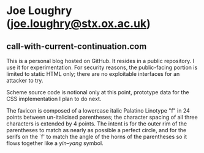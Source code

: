 Joe Loughry (joe.loughry@stx.ox.ac.uk)
===========

call-with-current-continuation.com
----------------------------------

This is a personal blog hosted on GitHub. It resides in a public repository. I use it for
experimentation. For security reasons, the public-facing portion is limited to static HTML
only; there are no exploitable interfaces for an attacker to try.

Scheme source code is notional only at this point, prototype data for the CSS implementation
I plan to do next.

The favicon is composed of a lowercase italic Palatino Linotype "f" in 24 points between
un-italicised parentheses; the character spacing of all three characters is extended by 4
points. The intent is for the outer rim of the parentheses to match as nearly as possible
a perfect circle, and for the serifs on the `f' to match the angle of the horns of the
parentheses so it flows together like a *yin&ndash;yang* symbol.

